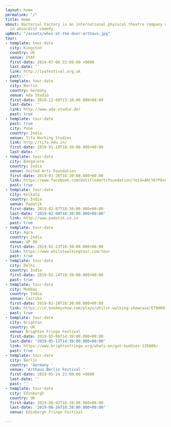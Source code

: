 ```yaml
---
layout: home
permalink: "/"
title: Home
about: Bacterial Factory is an international physical theatre company specialising
  in absurdist comedy.
upNext: "/assets/whos-at-the-door-arthaus.jpg"
tour:
- template: tour-date
  city: Kingston
  country: UK
  venue: IYAF
  first-date: 2019-07-06 22:00:00 +0000
  last-date: ''
  link: http://iyafestival.org.uk
  past: ''
- template: tour-date
  city: Berlin
  country: Germany
  venue: Ada Studio
  first-date: 2018-12-09T23:10:00.000+00:00
  last-date: ''
  link: http://www.ada-studio.de/
  past: true
- template: tour-date
  past: true
  city: Pune
  country: India
  venue: Tifa Working Studios
  link: http://tifa.edu.in/
  first-date: 2019-01-19T18:30:00.000+00:00
  last-date: ''
- template: tour-date
  city: Bangalore
  country: India
  venue: United Arts Foundation
  first-date: 2019-01-26T18:30:00.000+00:00
  link: https://www.facebook.com/Untitledartsfoundation/?eid=ARCY6TP6n8IXP1XHeYfEt--ivNM3qshZbkksDEvAQIaS4aHhXh3Al0bOai1o-X2hI7AtuhMlB7weqZU_
  past: true
- template: tour-date
  city: Kolkata
  country: India
  venue: Padatik
  first-date: 2019-02-07T18:30:00.000+00:00
  last-date: '2019-02-08T18:30:00.000+00:00'
  link: http://www.padatik.co.in
  past: true
- template: tour-date
  city: Agra
  country: India
  venue: UP 80
  first-date: 2019-02-23T18:30:00.000+00:00
  link: https://www.whilstwalkingtour.com/tour
  past: true
- template: tour-date
  city: Delhi
  country: India
  first-date: 2019-02-24T18:30:00.000+00:00
  past: true
- template: tour-date
  city: Mumbai
  country: India
  venue: Castiko
  first-date: 2019-02-28T18:30:00.000+00:00
  link: https://in.bookmyshow.com/plays/whilst-walking-showcase/ET00091236
  past: true
- template: tour-date
  city: Brighton
  country: UK
  venue: Brighton Fringe Festival
  first-date: 2019-05-06T14:30:00.000+00:00
  last-date: '2019-05-12T14:30:00.000+00:00'
  link: https://www.brightonfringe.org/whats-on/gut-buddies-135880/
  past: true
- template: tour-date
  city: Berlin
  country: 'Germany '
  venue: 'Arthaus.Berlin Festival '
  first-date: 2019-05-24 22:00:00 +0000
  last-date: ''
  past: ''
- template: tour-date
  city: Edinburgh
  country: UK
  first-date: 2019-08-02T18:30:00.000+00:00
  last-date: '2019-08-26T18:30:00.000+00:00'
  venue: Edinburgh Fringe Festival

---
```

